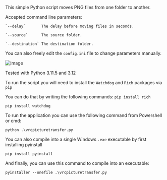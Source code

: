 This simple Python script moves PNG files from one folder to another.

Accepted command line parameters:

    `--delay`       The delay before moving files in seconds.
    
    `--source`      The source folder.
    
    `--destination` The destination folder.
    
You can also freely edit the `config.ini` file to change parameters manually.

![image](https://github.com/TheOkamoto/movevrcpngfile/assets/42682615/dade63b5-6d06-479c-b32e-5e2a8161c6f5)

Tested with Python 3.11.5 and 3.12

To run the script you will need to install the `Watchdog` and `Rich` packages via `pip`

You can do that by writing the following commands:
`pip install rich`

`pip install watchdog`

To run the application you can use the following command from Powershell or cmd:

`python .\vrcpicturetransfer.py`

You can also compile into a single Windows `.exe` executable by first installing pyinstall

`pip install pyinstall`

And finally, you can use this command to compile into an executable:

`pyinstaller --onefile .\vrcpicturetransfer.py`
